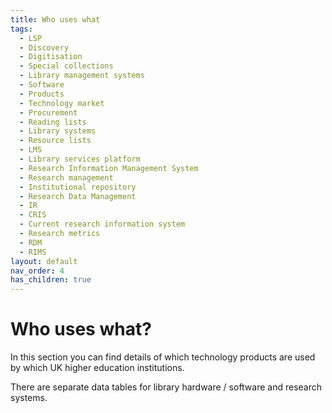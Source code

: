 ```yaml
---
title: Who uses what
tags:
  - LSP
  - Discovery
  - Digitisation
  - Special collections
  - Library management systems
  - Software
  - Products
  - Technology market
  - Procurement
  - Reading lists
  - Library systems
  - Resource lists
  - LMS
  - Library services platform
  - Research Information Management System
  - Research management
  - Institutional repository
  - Research Data Management
  - IR
  - CRIS
  - Current research information system
  - Research metrics
  - RDM
  - RIMS
layout: default
nav_order: 4
has_children: true
---
```

# Who uses what?

In this section you can find details of which technology products are used by which UK higher education institutions. 

There are separate data tables for library hardware / software and research systems.

[](https://docs.google.com/forms/d/e/1FAIpQLSfw8F_kyteM3i1ohJlKqyxhbLv60sOaIpMeBWnQpLBK8rFx3A/viewform)
